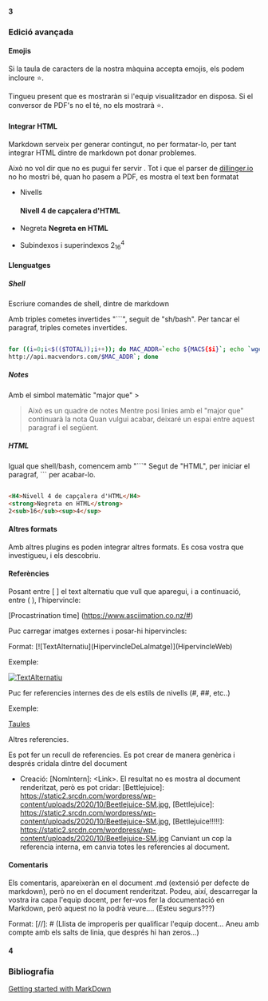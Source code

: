 #### 3
### Edició avançada

#### Emojis

Si la taula de caracters de la nostra màquina accepta emojis, els podem incloure :star:.

Tingueu present que es mostraràn si l'equip visualitzador en disposa. Si el conversor
de PDF's no el té, no els mostrarà :star:.

#### Integrar HTML

Markdown serveix per generar contingut, no per formatar-lo, per tant integrar HTML
dintre de markdown pot donar problemes.

Això no vol dir que no es pugui fer servir . Tot i que el parser de [dillinger.io](https://dillinger.io/) no ho
mostri bé, quan ho pasem a PDF, es mostra el text ben formatat

- Nivells
  
  <h4>Nivell 4 de capçalera d'HTML</h4>
- Negreta <b>Negreta en HTML</b>
- Subindexos i superindexos 2<sub>16</sub><sup>4</sup>

#### Llenguatges

##### Shell

Escriure comandes de shell, dintre de markdown

Amb triples cometes invertides "\`\`\`", seguit de "sh/bash". Per tancar el paragraf,
triples cometes invertides.

```sh

for ((i=0;i<$(($TOTAL));i++)); do MAC_ADDR=`echo ${MACS{$i}`; echo `wget -qO-
http://api.macvendors.com/$MAC_ADDR`; done

```

##### Notes

Amb el simbol matemàtic "major que" >

> Això es un quadre de notes Mentre posi linies amb el "major que" continuarà la
nota Quan vulgui acabar, deixaré un espai entre aquest paragraf i el següent.

##### HTML

Igual que shell/bash, comencem amb "\`\`\`" Segut de "HTML", per iniciar el paragraf, \`\`\`
per acabar-lo.

```HTML

<H4>Nivell 4 de capçalera d'HTML</H4>
<strong>Negreta en HTML</strong>
2<sub>16</sub><sup>4</sup>

```

#### Altres formats

Amb altres plugins es poden integrar altres formats. Es cosa vostra que investigueu, i
els descobriu.

#### Referències

Posant entre [ ] el text alternatiu que vull que aparegui, i a continuació, entre ( ),
l'hipervincle:

[Procastrination time] (https://www.asciimation.co.nz/#)

Puc carregar imatges externes i posar-hi hipervincles:

Format: \[!\[TextAlternatiu](HipervincleDeLaImatge)](HipervincleWeb)

Exemple:

[![TextAlternatiu](https://thumbs.dreamstime.com/z/creative-illustration-pixel-glasses-thug-life-meme-background-ghetto-lifestyle-culture-art-design-mock-up-template-144857468.jpg)](https://www.itb.cat/)

Puc fer referencies internes des de els estils de nivells (#, ##, etc..)

Exemple:

[Taules](#taules)

Altres referencies.

Es pot fer un recull de referencies. Es pot crear de manera genèrica i després cridala dintre del document

- Creació: [NomIntern]: \<Link\>. El resultat no es mostra al document renderitzat, però es pot cridar: [Bettlejuice]: <https://static2.srcdn.com/wordpress/wp-content/uploads/2020/10/Beetlejuice-SM.jpg>, [Bettlejuice]: <https://static2.srcdn.com/wordpress/wp-content/uploads/2020/10/Beetlejuice-SM.jpg>, [Bettlejuice!!!!!]: <https://static2.srcdn.com/wordpress/wp-content/uploads/2020/10/Beetlejuice-SM.jpg> Canviant un cop la referencia interna, em canvia totes les referencies al document.

#### Comentaris

Els comentaris, apareixeràn en el document .md (extensió per defecte de markdown),
però no en el document renderitzat. Podeu, així, descarregar la vostra ira capa
l'equip docent, per fer-vos fer la documentació en Markdown, però aquest no la podrà
veure.... (Esteu segurs???)

Format: [//]: # (Llista de improperis per qualificar l'equip docent... Aneu amb compte
amb els salts de linia, que després hi han zeros...)

#### 4

### Bibliografia

[Getting started with MarkDown](https://www.markdownguide.org/getting-started/)


















